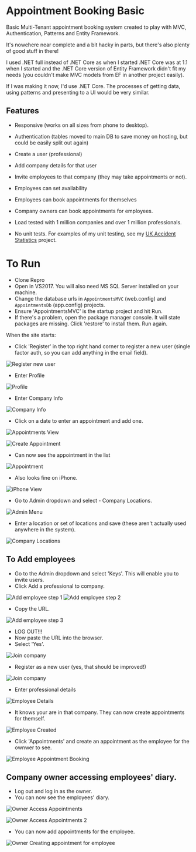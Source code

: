 # Appointment Booking Basic

Basic Multi-Tenant appointment booking system created to play with MVC, Authentication, Patterns and Entity Framework.

It's nowehere near complete and a bit hacky in parts, but there's also plenty of good stuff in there!

I used .NET full instead of .NET Core as when I started .NET Core was at 1.1 when I started and the .NET Core version of Entity Framework didn't fit my needs (you couldn't make MVC models from EF in another project easily).

If I was making it now, I'd use .NET Core. The processes of getting data, using patterns and presenting to a UI would be very similar.


## Features

- Responsive (works on all sizes from phone to desktop).
- Authentication (tables moved to main DB to save money on hosting, but could be easily split out again)
- Create a user (professional)
- Add company details for that user
- Invite employees to that company (they may take appointments or not).

- Employees can set availability
- Employees can book appointments for themselves
- Company owners can book appointments for employees.

- Load tested with 1 million companies and over 1 million professionals.
- No unit tests. For examples of my unit testing, see my [UK Accident Statistics](https://github.com/HockeyJustin/UkAccidentStatistics/tree/master/src/AccidentProcessor.Tests) project.

# To Run

- Clone Repro
- Open in VS2017. You will also need MS SQL Server installed on your machine.
- Change the database urls in `AppointmentsMVC` (web.config) and `AppointmentsDb` (app.config) projects.
- Ensure 'AppointmentsMVC' is the startup project and hit Run.
- If there's a problem, open the package manager console. It will state packages are missing. Click 'restore' to install them. Run again.

When the site starts:

- Click 'Register' in the top right hand corner to register a new user (single factor auth, so you can add anything in the email field).

![Register new user](https://github.com/HockeyJustin/MultiTenantAppointmentsMvc/blob/master/Screenshots/1%20Register.PNG?raw=true)

- Enter Profile

![Profile](https://github.com/HockeyJustin/MultiTenantAppointmentsMvc/blob/master/Screenshots/2%20Profile.PNG "Profile")

- Enter Company Info

![Company Info](https://github.com/HockeyJustin/MultiTenantAppointmentsMvc/blob/master/Screenshots/3%20Company.PNG "Company Info")

- Click on a date to enter an appointment and add one.

![Appointments View](https://github.com/HockeyJustin/MultiTenantAppointmentsMvc/blob/master/Screenshots/4%20Appointments%20For%20Self.png?raw=true "Appointments View")

![Create Appointment](https://github.com/HockeyJustin/MultiTenantAppointmentsMvc/blob/master/Screenshots/5%20Appointments%20For%20Self%202.PNG?raw=true "Create Appointment")

- Can now see the appointment in the list

![Appointment](https://github.com/HockeyJustin/MultiTenantAppointmentsMvc/blob/master/Screenshots/6%20Appointments%20For%20Self%203.PNG?raw=true "Appointment")

- Also looks fine on iPhone.

![iPhone View](https://github.com/HockeyJustin/MultiTenantAppointmentsMvc/blob/master/Screenshots/6%20Appointments%20For%20Self%203%20-%20iPhone%20view.PNG?raw=true "iPhone View")

- Go to Admin dropdown and select - Company Locations.

![Admin Menu](https://github.com/HockeyJustin/MultiTenantAppointmentsMvc/blob/master/Screenshots/7%20Admin%20Dropdown.PNG?raw=true "Admin Menu")

- Enter a location or set of locations and save (these aren't actually used anywhere in the system).

![Company Locations](https://github.com/HockeyJustin/MultiTenantAppointmentsMvc/blob/master/Screenshots/8%20Company%20Locations.PNG?raw=true "Company Locations")

## To Add employees
- Go to the Admin dropdown and select 'Keys'. This will enable you to invite users.
- Click Add a professional to company.

![Add employee step 1](https://github.com/HockeyJustin/MultiTenantAppointmentsMvc/blob/master/Screenshots/9%20Add%20Pro%20to%20Company%201.PNG?raw=true "Add employee step 1")
![Add employee step 2](https://github.com/HockeyJustin/MultiTenantAppointmentsMvc/blob/master/Screenshots/9%20Add%20Pro%20to%20Company%202.PNG?raw=true "Add employee step 2")


- Copy the URL.

![Add employee step 3](https://github.com/HockeyJustin/MultiTenantAppointmentsMvc/blob/master/Screenshots/9%20Add%20Pro%20to%20Company%203.PNG?raw=true "Add employee step 3")

- LOG OUT!!!
- Now paste the URL into the browser. 
- Select 'Yes'.

![Join company](https://github.com/HockeyJustin/MultiTenantAppointmentsMvc/blob/master/Screenshots/9%20Add%20Pro%20to%20Company%204.PNG?raw=true "Join company")

- Register as a new user (yes, that should be improved!)

![Join company](https://github.com/HockeyJustin/MultiTenantAppointmentsMvc/blob/master/Screenshots/9%20Add%20Pro%20to%20Company%205.PNG?raw=true "Join company")

- Enter professional details

![Employee Details](https://github.com/HockeyJustin/MultiTenantAppointmentsMvc/blob/master/Screenshots/9%20Add%20Pro%20to%20Company%206.PNG?raw=true "Employee Details")

- It knows your are in that company. They can now create appointments for themself.

![Employee Created](https://github.com/HockeyJustin/MultiTenantAppointmentsMvc/blob/master/Screenshots/9%20Add%20Pro%20to%20Company%207.PNG?raw=true "Employee Created")

- Click 'Appointments' and create an appointment as the employee for the ownwer to see.

![Employee Appointment Booking](https://github.com/HockeyJustin/MultiTenantAppointmentsMvc/blob/master/Screenshots/9%20Add%20Pro%20to%20Company%208.PNG?raw=true "Employee Appointment Booking")

## Company owner accessing employees' diary.

- Log out and log in as the owner.
- You can now see the employees' diary.

![Owner Access Appointments](https://github.com/HockeyJustin/MultiTenantAppointmentsMvc/blob/master/Screenshots/10%20Owner%20accesses%20employee%20appointments%201.PNG?raw=true "Owner Access Appointments")

![Owner Access Appointments 2](https://github.com/HockeyJustin/MultiTenantAppointmentsMvc/blob/master/Screenshots/10%20Owner%20accesses%20employee%20appointments%202.PNG?raw=true "Owner Access Appointments 2")

- You can now add appointments for the employee.

![Owner Creating appointment for employee](https://github.com/HockeyJustin/MultiTenantAppointmentsMvc/blob/master/Screenshots/10%20Owner%20creating%20appointment%20for%20employee.PNG?raw=true "Owner Creating appointment for employee")






